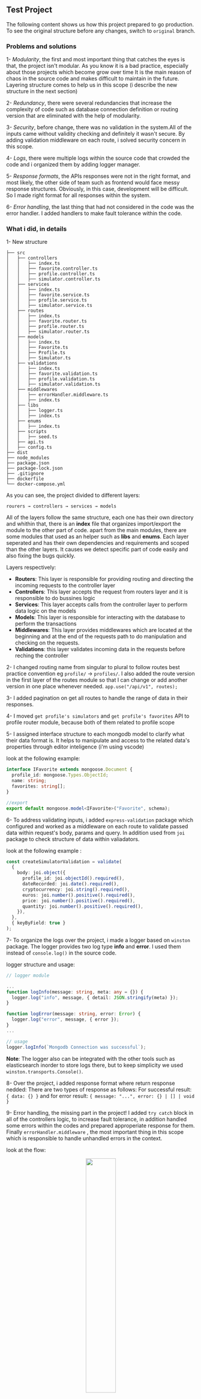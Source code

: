 ## Test Project



The following content shows us how this project prepared to go production.
To see the original structure before any changes, switch to `original` branch.

### Problems and solutions

1- _Modularity_, the first and most important thing that catches the eyes is that, the project isn't modular.
As you know it is a bad practice, especially about those projects which become grow over time
It is the main reason of chaos in the source code and makes difficult to maintain in the future.
Layering structure comes to help us in this scope (i describe the new structure in the next section)

2- _Redundancy_, there were several redundancies that increase the complexity of code such as database connection definition or routing version that are eliminated with the help of modularity.

3- _Security_, before change, there was no validation in the system.All of the inputs came without validity checking and definitely it wasn't secure.
By adding validation middleware on each route, i solved security concern in this scope.

4- _Logs_, there were multiple logs within the source code that crowded the code and i organized them by adding logger manager.

5- _Response formats_, the APIs responses were not in the right format, and most likely, the other side of team such as frontend would face messy response structures. Obviously, in this case, development will be difficult.
So I made right format for all responses within the system.

6- _Error handling_, the last thing that had not considered in the code was the error handler.
I added handlers to make fault tolerance within the code.

### What i did, in details

1- New structure

    ├── src
    │   ├── controllers
    │   │   ├── index.ts
    │   │   ├── favorite.controller.ts
    │   │   ├── profile.controller.ts
    │   │   ├── simulator.controller.ts
    │   ├── services
    │   │   ├── index.ts
    │   │   ├── favorite.service.ts
    │   │   ├── profile.service.ts
    │   │   ├── simulator.service.ts
    │   ├── routes
    │   │   ├── index.ts
    │   │   ├── favorite.router.ts
    │   │   ├── profile.router.ts
    │   │   ├── simulator.router.ts
    │   ├── models
    │   │   ├── index.ts
    │   │   ├── Favorite.ts
    │   │   ├── Profile.ts
    │   │   ├── Simulator.ts
    │   ├── validations
    │   │   ├── index.ts
    │   │   ├── favorite.validation.ts
    │   │   ├── profile.validation.ts
    │   │   ├── simulator.validation.ts
    │   ├── middlewares
    │   │   ├── errorHandler.middleware.ts
    │   │   ├── index.ts
    │   ├── libs
    │   │   ├── logger.ts
    │   │   ├── index.ts
    │   ├── enums
    │   │   ├── index.ts
    │   ├── scripts
    │   │   ├── seed.ts
    │   ├── api.ts
    │   ├── config.ts
    ├── dist
    ├── node_modules
    ├── package.json
    ├── package-lock.json
    ├── .gitignore
    ├── dockerfile
    └── docker-compose.yml

As you can see, the project divided to different layers:

`rourers → controllers → services → models`

All of the layers follow the same structure, each one has their own directory and whithin that, there is an **index** file that organizes import/export the module to the other part of code.
apart from the main modules, there are some modules that used as an helper such as **libs** and **enums**.
Each layer seperated and has their own dependencies and requirements and scoped than the other layers.
It causes we detect specific part of code easily and also fixing the bugs quickly.

Layers respectively:

- **Routers**: This layer is responsible for providing routing and directing the incoming requests to the controller layer
- **Controllers**: This layer accepts the request from routers layer and it is responsible to do bussines logic
- **Services**: This layer accepts calls from the controller layer to perform data logic on the models
- **Models**: This layer is responsible for interacting with the database to perform the transactions
- **Middlewares**: This layer provides middlewares which are located at the beginning and at the end of the requests path to do manipulation and checking on the requests.
- **Validations**: this layer validates incoming data in the requests before reching the controller

2- I changed routing name from singular to plural to follow routes best practice convention eg `profile/` → `profiles/`.
I also added the route version in the first layer of the routes module so that I can change or add another version in one place whenever needed. `app.use("/api/v1", routes);`

3- I added pagination on get all routes to handle the range of data in their responses.

4- I moved `get profile's simulators` and `get profile's favorites` API to profile router module, because both of them related to profile scope

5- I assigned interface structure to each mongodb model to clarify what their data format is.
It helps to manipulate and access to the related data's properties through editor inteligence (i'm using vscode)

look at the following example:

```typescript
interface IFavorite extends mongoose.Document {
  profile_id: mongoose.Types.ObjectId;
  name: string;
  favorites: string[];
}

//export
export default mongoose.model<IFavorite>("Favorite", schema);
```

6- To address validating inputs, i added `express-validation` package which configured and worked as a middleware on each route to validate passed data within request's body, params and query.
In addition used from `joi` package to check structure of data within valiadators.

look at the following example :

```typescript
const createSimulatorValidation = validate(
  {
    body: joi.object({
      profile_id: joi.objectId().required(),
      dateRecorded: joi.date().required(),
      cryptocurrency: joi.string().required(),
      euros: joi.number().positive().required(),
      price: joi.number().positive().required(),
      quantity: joi.number().positive().required(),
    }),
  },
  { keyByField: true }
);
```

7- To organize the logs over the project, i made a logger based on `winston` package.
The logger provides two log type **info** and **error**.
I used them instead of `console.log()` in the source code.

logger structure and usage:

```typescript
// logger module

...
function logInfo(message: string, meta: any = {}) {
  logger.log("info", message, { detail: JSON.stringify(meta) });
}

function logError(message: string, error: Error) {
  logger.log("error", message, { error });
}
...

// usage
logger.logInfo(`Mongodb Connection was successful`);
```

**Note**: The logger also can be integrated with the other tools such as elasticsearch inorder to store logs there, but to keep simplicity we used `winston.transports.Console()`.

8- Over the project, i added response format where return response nedded:
There are two types of response as follows:
For successful result: `{ data: {} }` and for error result: `{ message: "...", error: {} | [] | void }`

9- Error handling, the missing part in the project!
I added `try catch` block in all of the controllers logic, to increase fault tolerance, in addition handled some errors within the codes and prepared approperiate response for them.
Finally `errorHandler.middleware` , the most important thing in this scope which is responsible to handle unhandled errors in the context.

look at the flow:

<p align="center" width="100%">
    <img width="40%" src="https://github.com/saman-rajabii/code-review/assets/6452692/12bb0521-848d-4e92-8ac0-5af5a7d365fd"> 
<br>Request path</br>
</p>

Here is an example how errors handled in controller:

```typescript
async function createSimulator(
  request: Request,
  response: Response,
  next: NextFunction
) {
  try {
    const simulator = request.body;

    const profile = await profileService.getProfileById(simulator.profile_id);

    if (!profile) {
      // return 404 stats response
      return response
        .status(STATUS_CODES.NOT_FOUND)
        .send({ message: MESSAGES.PROFILE_NOT_FOUND });
    }

    const res = await simulatorService.createSimulator(simulator);

    response.status(STATUS_CODES.SUCCESS).send({ data: res });
  } catch (error) {
    next(error); // direct the error to error handler middleware
  }
}
```

### Finally

To prepare the project for production, i dockerized it and added `docker-compose.yml` to gather two parties together backend and database.

---

**To start follow below steps:**

1- Add .env file in the root and like `.env.example`, then add your configuration there.

2- To run the project use this command: `docker-compose up -d`

3- To stop the project use this command `docker-compose down`

4- To run seed after the containers have been started, use this command `docker-compose exec test-backend /bin/sh -c "npm run seed"`
